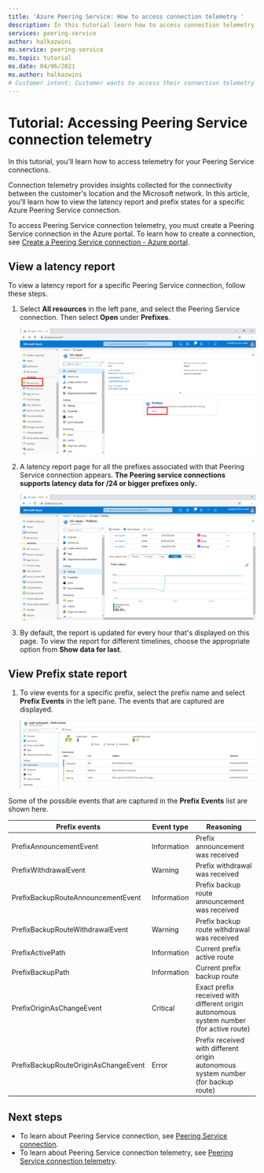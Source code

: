 ```yaml
---
title: 'Azure Peering Service: How to access connection telemetry '
description: In this tutorial learn how to access connection telemetry.
services: peering-service
author: halkazwini
ms.service: peering-service
ms.topic: tutorial
ms.date: 04/06/2021
ms.author: halkazwini
# Customer intent: Customer wants to access their connection telemetry per prefix to Microsoft services with Azure Peering Service.
---
```

# Tutorial: Accessing Peering Service connection telemetry

 In this tutorial, you'll learn how to access telemetry for your Peering Service connections.
 
 Connection telemetry provides insights collected for the connectivity between the customer's location and the Microsoft network. In this article, you'll learn how to view the latency report and prefix states for a specific Azure Peering Service connection. 

To access Peering Service connection telemetry, you must create a Peering Service connection in the Azure portal. To learn how to create a connection, see [Create a Peering Service connection - Azure portal](azure-portal.md).


## View a latency report

To view a latency report for a specific Peering Service connection, follow these steps.

1. Select **All resources** in the left pane, and select the Peering Service connection. Then select **Open** under **Prefixes**. 

   ![Select the Peering Service connection](./media/peering-service-measure/peering-service-measure-menu.png)

2. A latency report page for all the prefixes associated with that Peering Service connection appears. **The Peering service connections supports latency data for /24 or bigger prefixes only.**

      ![Latency report page](./media/peering-service-measure/peering-service-latency-report.png)

3. By default, the report is updated for every hour that's displayed on this page. To view the report for different timelines, choose the appropriate option from **Show data for last**. 

## View Prefix state report

1. To view events for a specific prefix, select the prefix name and select **Prefix Events** in the left pane. The events that are captured are displayed.


   ![Prefix Events](./media/peering-service-measure/peering-service-prefix-event.png)

 Some of the possible events that are captured in the **Prefix Events** list are shown here.

| **Prefix events** | **Event type**|**Reasoning**|
|-----------|---------|---------|
| PrefixAnnouncementEvent |Information|Prefix announcement was received|
| PrefixWithdrawalEvent|Warning| Prefix withdrawal was received |
| PrefixBackupRouteAnnouncementEvent |Information|Prefix backup route announcement was received |
| PrefixBackupRouteWithdrawalEvent|Warning|Prefix backup route withdrawal was received |
| PrefixActivePath |Information| Current prefix active route   |
| PrefixBackupPath | Information|Current prefix backup route   |
| PrefixOriginAsChangeEvent|Critical| Exact prefix received with different origin autonomous system number (for active route)| 
| PrefixBackupRouteOriginAsChangeEvent  | Error|Prefix received with different origin autonomous system number (for backup route)  |

## Next steps

- To learn about Peering Service connection, see [Peering Service connection](connection.md).
- To learn about Peering Service connection telemetry, see [Peering Service connection telemetry](connection-telemetry.md).
